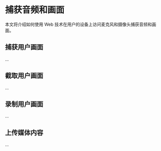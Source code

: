 # 捕获音频和画面

本文将介绍如何使用 Web 技术在用户的设备上访问麦克风和摄像头捕获音频和画面。 

## 捕获用户画面

...

## 截取用户画面

...

## 录制用户画面

...

## 上传媒体内容


...